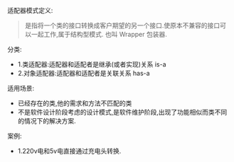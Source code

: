 适配器模式定义:
> 是指将一个类的接口转换成客户期望的另一个接口.使原本不兼容的接口可以一起工作,属于结构型模式.
> 也叫 Wrapper 包装器.

分类:
- 1.类适配器:适配器和适配者是继承(或者实现)关系 is-a
- 2.对象适配器:适配器和适配者是关联关系 has-a

适用场景:
- 已经存在的类,他的需求和方法不匹配的类
- 不是软件设计阶段考虑的设计模式,是软件维护阶段,出现了功能相似而类不同的情况下的解决方案.

案例:
- 1.220v电和5v电直接通过充电头转换.
